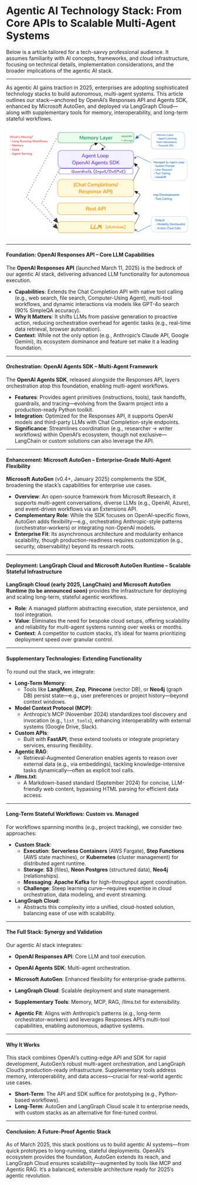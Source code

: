 # Agentic AI Technology Stack: From Core APIs to Scalable Multi-Agent Systems

Below is a article tailored for a tech-savvy professional audience. It assumes familiarity with AI concepts, frameworks, and cloud infrastructure, focusing on technical details, implementation considerations, and the broader implications of the agentic AI stack.

---

As agentic AI gains traction in 2025, enterprises are adopting sophisticated technology stacks to build autonomous, multi-agent systems. This article outlines our stack—anchored by OpenAI’s Responses API and Agents SDK, enhanced by Microsoft AutoGen, and deployed via LangGraph Cloud—along with supplementary tools for memory, interoperability, and long-term stateful workflows.

![Agent Orchestration Layer](./agent-orchestration-layer.png)

---

#### Foundation: OpenAI Responses API – Core LLM Capabilities

The **OpenAI Responses API** (launched March 11, 2025) is the bedrock of our agentic AI stack, delivering advanced LLM functionality for autonomous execution.

- **Capabilities**: Extends the Chat Completion API with native tool calling (e.g., web search, file search, Computer-Using Agent), multi-tool workflows, and dynamic interactions via models like GPT-4o search (90% SimpleQA accuracy).
- **Why It Matters**: It shifts LLMs from passive generation to proactive action, reducing orchestration overhead for agentic tasks (e.g., real-time data retrieval, browser automation).
- **Context**: While not the only option (e.g., Anthropic’s Claude API, Google Gemini), its ecosystem dominance and feature set make it a leading foundation.

---

#### Orchestration: OpenAI Agents SDK – Multi-Agent Framework

The **OpenAI Agents SDK**, released alongside the Responses API, layers orchestration atop this foundation, enabling multi-agent workflows.

- **Features**: Provides agent primitives (instructions, tools), task handoffs, guardrails, and tracing—evolving from the Swarm project into a production-ready Python toolkit.
- **Integration**: Optimized for the Responses API, it supports OpenAI models and third-party LLMs with Chat Completion-style endpoints.
- **Significance**: Streamlines coordination (e.g., researcher → writer workflows) within OpenAI’s ecosystem, though not exclusive—LangChain or custom solutions can also leverage the API.

---

#### Enhancement: Microsoft AutoGen – Enterprise-Grade Multi-Agent Flexibility

**Microsoft AutoGen** (v0.4+, January 2025) complements the SDK, broadening the stack’s capabilities for enterprise use cases.

- **Overview**: An open-source framework from Microsoft Research, it supports multi-agent conversations, diverse LLMs (e.g., OpenAI, Azure), and event-driven workflows via an Extensions API.
- **Complementary Role**: While the SDK focuses on OpenAI-specific flows, AutoGen adds flexibility—e.g., orchestrating Anthropic-style patterns (orchestrator-workers) or integrating non-OpenAI models.
- **Enterprise Fit**: Its asynchronous architecture and modularity enhance scalability, though production-readiness requires customization (e.g., security, observability) beyond its research roots.

---

#### Deployment: LangGraph Cloud and Microsoft AutoGen Runtime – Scalable Stateful Infrastructure

**LangGraph Cloud (early 2025, LangChain) and Microsoft AutoGen Runtime (to be announced soon)** provides the infrastructure for deploying and scaling long-term, stateful agentic workflows.

- **Role**: A managed platform abstracting execution, state persistence, and tool integration.
- **Value**: Eliminates the need for bespoke cloud setups, offering scalability and reliability for multi-agent systems running over weeks or months.
- **Context**: A competitor to custom stacks, it’s ideal for teams prioritizing deployment speed over granular control.

---

#### Supplementary Technologies: Extending Functionality

To round out the stack, we integrate:

- **Long-Term Memory**: 
  - Tools like **LangMem**, **Zep**, **Pinecone** (vector DB), or **Neo4j** (graph DB) persist state—e.g., user preferences or project history—beyond context windows.
- **Model Context Protocol (MCP)**: 
  - Anthropic’s MCP (November 2024) standardizes tool discovery and invocation (e.g., `list_tools`), enhancing interoperability with external systems (Google Drive, Slack).
- **Custom APIs**: 
  - Built with **FastAPI**, these extend toolsets or integrate proprietary services, ensuring flexibility.
- **Agentic RAG**: 
  - Retrieval-Augmented Generation enables agents to reason over external data (e.g., via embeddings), tackling knowledge-intensive tasks dynamically—often as explicit tool calls.
- **/llms.txt**: 
  - A Markdown-based standard (September 2024) for concise, LLM-friendly web content, bypassing HTML parsing for efficient data access.

---

#### Long-Term Stateful Workflows: Custom vs. Managed

For workflows spanning months (e.g., project tracking), we consider two approaches:

- **Custom Stack**: 
  - **Execution**: **Serverless Containers** (AWS Fargate), **Step Functions** (AWS state machines), or **Kubernetes** (cluster management) for distributed agent runtime.
  - **Storage**: **S3** (files), **Neon Postgres** (structured data), **Neo4j** (relationships).
  - **Messaging**: **Apache Kafka** for high-throughput agent coordination.
  - **Challenge**: Steep learning curve—requires expertise in cloud orchestration, data modeling, and event streaming.
- **LangGraph Cloud**: 
  - Abstracts this complexity into a unified, cloud-hosted solution, balancing ease of use with scalability.

---

#### The Full Stack: Synergy and Validation

Our agentic AI stack integrates:
- **OpenAI Responses API**: Core LLM and tool execution.
- **OpenAI Agents SDK**: Multi-agent orchestration.
- **Microsoft AutoGen**: Enhanced flexibility for enterprise-grade patterns.
- **LangGraph Cloud**: Scalable deployment and state management.
- **Supplementary Tools**: Memory, MCP, RAG, /llms.txt for extensibility.

- **Agentic Fit**: Aligns with Anthropic’s patterns (e.g., long-term orchestrator-workers) and leverages Responses API’s multi-tool capabilities, enabling autonomous, adaptive systems.

---

#### Why It Works

This stack combines OpenAI’s cutting-edge API and SDK for rapid development, AutoGen’s robust multi-agent orchestration, and LangGraph Cloud’s production-ready infrastructure. Supplementary tools address memory, interoperability, and data access—crucial for real-world agentic use cases.

- **Short-Term**: The API and SDK suffice for prototyping (e.g., Python-based workflows).
- **Long-Term**: AutoGen and LangGraph Cloud scale it to enterprise needs, with custom stacks as an alternative for fine-tuned control.

---

#### Conclusion: A Future-Proof Agentic Stack

As of March 2025, this stack positions us to build agentic AI systems—from quick prototypes to long-running, stateful deployments. OpenAI’s ecosystem provides the foundation, AutoGen extends its reach, and LangGraph Cloud ensures scalability—augmented by tools like MCP and Agentic RAG. It’s a balanced, extensible architecture ready for 2025’s agentic revolution.

